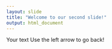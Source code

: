 ```yaml
---
layout: slide
title: "Welcome to our second slide!"
output: html_document
---
```

Your text
Use the left arrow to go back!